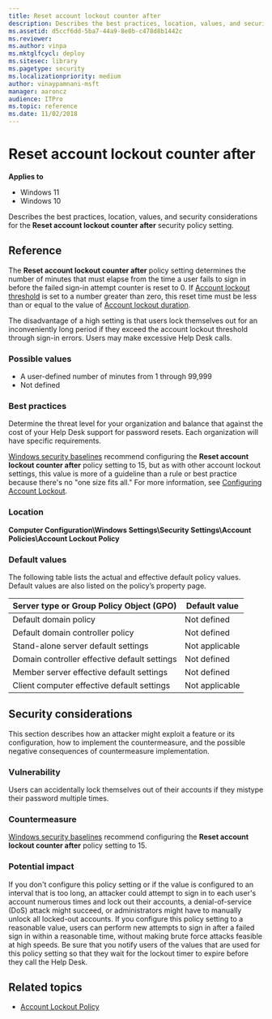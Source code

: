 ```yaml
---
title: Reset account lockout counter after
description: Describes the best practices, location, values, and security considerations for the Reset account lockout counter after security policy setting.
ms.assetid: d5ccf6dd-5ba7-44a9-8e0b-c478d8b1442c
ms.reviewer:
ms.author: vinpa
ms.mktglfcycl: deploy
ms.sitesec: library
ms.pagetype: security
ms.localizationpriority: medium
author: vinaypamnani-msft
manager: aaroncz
audience: ITPro
ms.topic: reference
ms.date: 11/02/2018
---
```


# Reset account lockout counter after

**Applies to**
-   Windows 11
-   Windows 10

Describes the best practices, location, values, and security considerations for the **Reset account lockout counter after** security policy setting.

## Reference

The **Reset account lockout counter after** policy setting determines the number of minutes that must elapse from the time a user fails to sign in before the failed sign-in attempt counter is reset to 0. If [Account lockout threshold](account-lockout-threshold.md) is set to a number greater than zero, this reset time must be less than or equal to the value of [Account lockout duration](account-lockout-duration.md).

The disadvantage of a high setting is that users lock themselves out for an inconveniently long period if they exceed the account lockout threshold through sign-in errors. Users may make excessive Help Desk calls.

### Possible values

-   A user-defined number of minutes from 1 through 99,999
-   Not defined

### Best practices

Determine the threat level for your organization and balance that against the cost of your Help Desk support for password resets. Each organization will have specific requirements.

[Windows security baselines](../../operating-system-security/device-management/windows-security-configuration-framework/windows-security-baselines.md) recommend configuring the **Reset account lockout counter after** policy setting to 15, but as with other account lockout settings, this value is more of a guideline than a rule or best practice because there's no "one size fits all." For more information, see [Configuring Account Lockout](/archive/blogs/secguide/configuring-account-lockout).

### Location

**Computer Configuration\\Windows Settings\\Security Settings\\Account Policies\\Account Lockout Policy**

### Default values

The following table lists the actual and effective default policy values. Default values are also listed on the policy’s property page.

| Server type or Group Policy Object (GPO) | Default value |
| - | - |
| Default domain policy| Not defined|
| Default domain controller policy | Not defined|
| Stand-alone server default settings | Not applicable|
| Domain controller effective default settings | Not defined|
| Member server effective default settings | Not defined|
| Client computer effective default settings | Not applicable|

## Security considerations

This section describes how an attacker might exploit a feature or its configuration, how to implement the countermeasure, and the possible negative consequences of countermeasure implementation.

### Vulnerability

Users can accidentally lock themselves out of their accounts if they mistype their password multiple times.

### Countermeasure

[Windows security baselines](../../operating-system-security/device-management/windows-security-configuration-framework/windows-security-baselines.md) recommend configuring the **Reset account lockout counter after** policy setting to 15.

### Potential impact

If you don't configure this policy setting or if the value is configured to an interval that is too long, an attacker could attempt to sign in to each user's account numerous times and lock out their accounts, a denial-of-service (DoS) attack might succeed, or administrators might have to manually unlock all locked-out accounts. If you configure this policy setting to a reasonable value, users can perform new attempts to sign in after a failed sign in within a reasonable time, without making brute force attacks feasible at high speeds. Be sure that you notify users of the values that are used for this policy setting so that they wait for the lockout timer to expire before they call the Help Desk.

## Related topics

- [Account Lockout Policy](account-lockout-policy.md)
